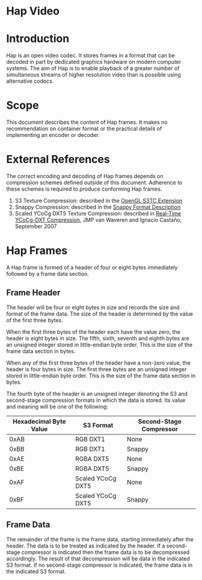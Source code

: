 Hap Video
=========


Introduction
============

Hap is an open video codec. It stores frames in a format that can be decoded in part by dedicated graphics hardware on modern computer systems. The aim of Hap is to enable playback of a greater number of simultaneous streams of higher resolution video than is possible using alternative codecs.


Scope
=====

This document describes the content of Hap frames. It makes no recommendation on container format or the practical details of implementing an encoder or decoder.


External References
===================

The correct encoding and decoding of Hap frames depends on compression schemes defined outside of this document. Adherence to these schemes is required to produce conforming Hap frames.

1. S3 Texture Compression: described in the [OpenGL S3TC Extension][1]
2. Snappy Compression: described in the [Snappy Format Description][2]
3. Scaled YCoCg DXT5 Texture Compression: described in [Real-Time YCoCg-DXT Compression][3], JMP van Waveren and Ignacio Castaño, September 2007


Hap Frames
==========

A Hap frame is formed of a header of four or eight bytes immediately followed by a frame data section.

Frame Header
------------

The header will be four or eight bytes in size and records the size and format of the frame data. The size of the header is determined by the value of the first three bytes.

When the first three bytes of the header each have the value zero, the header is eight bytes in size. The fifth, sixth, seventh and eighth bytes are an unsigned integer stored in little-endian byte order. This is the size of the frame data section in bytes.

When any of the first three bytes of the header have a non-zero value, the header is four bytes in size. The first three bytes are an unsigned integer stored in little-endian byte order. This is the size of the frame data section in bytes.

The fourth byte of the header is an unsigned integer denoting the S3 and second-stage compression formats in which the data is stored. Its value and meaning will be one of the following:

|Hexadecimal Byte Value |S3 Format         |Second-Stage Compressor |
|-----------------------|------------------|------------------------|
|0xAB                   |RGB DXT1          |None                    |
|0xBB                   |RGB DXT1          |Snappy                  |
|0xAE                   |RGBA DXT5         |None                    |
|0xBE                   |RGBA DXT5         |Snappy                  |
|0xAF                   |Scaled YCoCg DXT5 |None                    |
|0xBF                   |Scaled YCoCg DXT5 |Snappy                  |

Frame Data
----------

The remainder of the frame is the frame data, starting immediately after the header. The data is to be treated as indicated by the header. If a second-stage compressor is indicated then the frame data is to be decompressed accordingly. The result of that decompression will be data in the indicated S3 format. If no second-stage compressor is indicated, the frame data is in the indicated S3 format.

[1]: http://www.opengl.org/registry/specs/EXT/texture_compression_s3tc.txt
[2]: http://snappy.googlecode.com/svn/trunk/format_description.txt
[3]: http://developer.download.nvidia.com/whitepapers/2007/Real-Time-YCoCg-DXT-Compression/Real-Time%20YCoCg-DXT%20Compression.pdf
